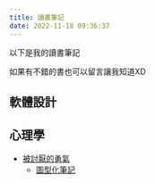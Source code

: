```yaml
---
title: 讀書筆記
date: 2022-11-18 09:36:37
---
```


以下是我的讀書筆記

如果有不錯的書也可以留言讓我知道XD

## 軟體設計

## 心理學

- [被討厭的勇氣](https://www.books.com.tw/products/0010653153)
    - [圖型化筆記](https://app.heptabase.com/w/160849330956b76904f525f2b27e558484b82a5848ebdbc46bdead322bcf6073)